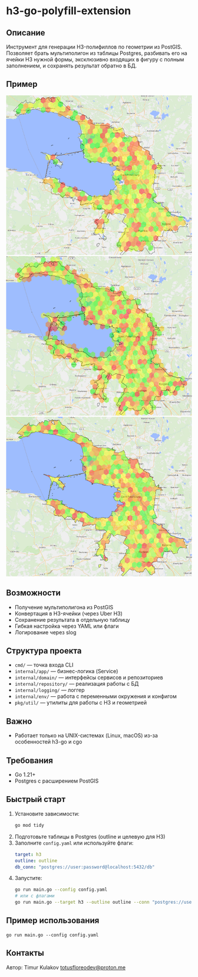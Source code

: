 # h3-go-polyfill-extension

## Описание

Инструмент для генерации H3-полифиллов по геометрии из PostGIS. Позволяет брать мультиполигон из таблицы Postgres, разбивать его на ячейки H3 нужной формы, эксклюзивно входящих в фигуру с полным заполнением, и сохранять результат обратно в БД.

## Пример

[![Обычный режим работы h3.PolygonToCells](img/preview_normal.png)](img/normal.png)
[![Экспериментальный режим работы h3.PolygonToCells](img/preview_cob.png)](img/ContainmentOverlappingBbox.jpg)
[![Итог работы приложения](img/preview_modified.png)](img/modified.jpg)

## Возможности
- Получение мультиполигона из PostGIS
- Конвертация в H3-ячейки (через Uber H3)
- Сохранение результата в отдельную таблицу
- Гибкая настройка через YAML или флаги
- Логирование через slog

## Структура проекта
- `cmd/` — точка входа CLI
- `internal/app/` — бизнес-логика (Service)
- `internal/domain/` — интерфейсы сервисов и репозиториев
- `internal/repository/` — реализация работы с БД
- `internal/logging/` — логгер
- `internal/env/` — работа с переменными окружения и конфигом
- `pkg/util/` — утилиты для работы с H3 и геометрией

## Важно
- Работает только на UNIX-системах (Linux, macOS) из-за особенностей h3-go и cgo

## Требования
- Go 1.21+
- Postgres с расширением PostGIS

## Быстрый старт

1. Установите зависимости:
   ```sh
   go mod tidy
   ```
2. Подготовьте таблицы в Postgres (outline и целевую для H3)
3. Заполните `config.yaml` или используйте флаги:
   ```yaml
   target: h3
   outline: outline
   db_conn: "postgres://user:password@localhost:5432/db"
   ```
4. Запустите:
   ```sh
   go run main.go --config config.yaml
   # или с флагами
   go run main.go --target h3 --outline outline --conn "postgres://user:password@localhost:5432/db"
   ```

## Пример использования

```
go run main.go --config config.yaml
```

## Контакты
Автор: Timur Kulakov <totusfloreodev@proton.me>
